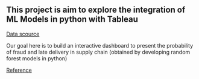 ## This project is aim to explore the integration of ML Models in python with Tableau

[Data scource](https://data.mendeley.com/datasets/8gx2fvg2k6/5) 

Our goal here is to build an interactive dashboard to present the probability of fraud and late delivery in supply chain (obtained by 
developing random forest models in python) 

[Reference](https://towardsdatascience.com/integrating-machine-learning-models-with-tableau-b484c0e099c5)
